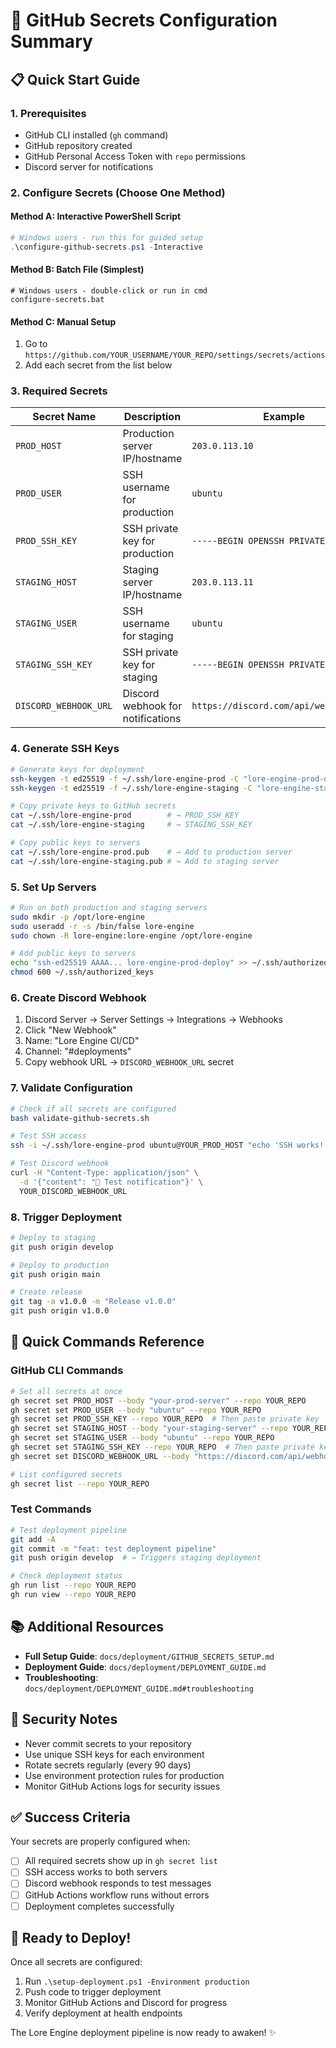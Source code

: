 # 🔐 GitHub Secrets Configuration Summary

## 📋 Quick Start Guide

### 1. **Prerequisites**
- GitHub CLI installed (`gh` command)
- GitHub repository created
- GitHub Personal Access Token with `repo` permissions
- Discord server for notifications

### 2. **Configure Secrets (Choose One Method)**

#### Method A: Interactive PowerShell Script
```powershell
# Windows users - run this for guided setup
.\configure-github-secrets.ps1 -Interactive
```

#### Method B: Batch File (Simplest)
```batch
# Windows users - double-click or run in cmd
configure-secrets.bat
```

#### Method C: Manual Setup
1. Go to `https://github.com/YOUR_USERNAME/YOUR_REPO/settings/secrets/actions`
2. Add each secret from the list below

### 3. **Required Secrets**

| Secret Name | Description | Example |
|-------------|-------------|---------|
| `PROD_HOST` | Production server IP/hostname | `203.0.113.10` |
| `PROD_USER` | SSH username for production | `ubuntu` |
| `PROD_SSH_KEY` | SSH private key for production | `-----BEGIN OPENSSH PRIVATE KEY-----` |
| `STAGING_HOST` | Staging server IP/hostname | `203.0.113.11` |
| `STAGING_USER` | SSH username for staging | `ubuntu` |
| `STAGING_SSH_KEY` | SSH private key for staging | `-----BEGIN OPENSSH PRIVATE KEY-----` |
| `DISCORD_WEBHOOK_URL` | Discord webhook for notifications | `https://discord.com/api/webhooks/...` |

### 4. **Generate SSH Keys**
```bash
# Generate keys for deployment
ssh-keygen -t ed25519 -f ~/.ssh/lore-engine-prod -C "lore-engine-prod-deploy"
ssh-keygen -t ed25519 -f ~/.ssh/lore-engine-staging -C "lore-engine-staging-deploy"

# Copy private keys to GitHub secrets
cat ~/.ssh/lore-engine-prod        # → PROD_SSH_KEY
cat ~/.ssh/lore-engine-staging     # → STAGING_SSH_KEY

# Copy public keys to servers
cat ~/.ssh/lore-engine-prod.pub    # → Add to production server
cat ~/.ssh/lore-engine-staging.pub # → Add to staging server
```

### 5. **Set Up Servers**
```bash
# Run on both production and staging servers
sudo mkdir -p /opt/lore-engine
sudo useradd -r -s /bin/false lore-engine
sudo chown -R lore-engine:lore-engine /opt/lore-engine

# Add public keys to servers
echo "ssh-ed25519 AAAA... lore-engine-prod-deploy" >> ~/.ssh/authorized_keys
chmod 600 ~/.ssh/authorized_keys
```

### 6. **Create Discord Webhook**
1. Discord Server → Server Settings → Integrations → Webhooks
2. Click "New Webhook"
3. Name: "Lore Engine CI/CD"
4. Channel: "#deployments"
5. Copy webhook URL → `DISCORD_WEBHOOK_URL` secret

### 7. **Validate Configuration**
```bash
# Check if all secrets are configured
bash validate-github-secrets.sh

# Test SSH access
ssh -i ~/.ssh/lore-engine-prod ubuntu@YOUR_PROD_HOST "echo 'SSH works!'"

# Test Discord webhook
curl -H "Content-Type: application/json" \
  -d '{"content": "🧪 Test notification"}' \
  YOUR_DISCORD_WEBHOOK_URL
```

### 8. **Trigger Deployment**
```bash
# Deploy to staging
git push origin develop

# Deploy to production
git push origin main

# Create release
git tag -a v1.0.0 -m "Release v1.0.0"
git push origin v1.0.0
```

## 🎯 Quick Commands Reference

### GitHub CLI Commands
```bash
# Set all secrets at once
gh secret set PROD_HOST --body "your-prod-server" --repo YOUR_REPO
gh secret set PROD_USER --body "ubuntu" --repo YOUR_REPO
gh secret set PROD_SSH_KEY --repo YOUR_REPO  # Then paste private key
gh secret set STAGING_HOST --body "your-staging-server" --repo YOUR_REPO
gh secret set STAGING_USER --body "ubuntu" --repo YOUR_REPO
gh secret set STAGING_SSH_KEY --repo YOUR_REPO  # Then paste private key
gh secret set DISCORD_WEBHOOK_URL --body "https://discord.com/api/webhooks/..." --repo YOUR_REPO

# List configured secrets
gh secret list --repo YOUR_REPO
```

### Test Commands
```bash
# Test deployment pipeline
git add -A
git commit -m "feat: test deployment pipeline"
git push origin develop  # → Triggers staging deployment

# Check deployment status
gh run list --repo YOUR_REPO
gh run view --repo YOUR_REPO
```

## 📚 Additional Resources

- **Full Setup Guide**: `docs/deployment/GITHUB_SECRETS_SETUP.md`
- **Deployment Guide**: `docs/deployment/DEPLOYMENT_GUIDE.md`
- **Troubleshooting**: `docs/deployment/DEPLOYMENT_GUIDE.md#troubleshooting`

## 🚨 Security Notes

- Never commit secrets to your repository
- Use unique SSH keys for each environment
- Rotate secrets regularly (every 90 days)
- Use environment protection rules for production
- Monitor GitHub Actions logs for security issues

## ✅ Success Criteria

Your secrets are properly configured when:
- [ ] All required secrets show up in `gh secret list`
- [ ] SSH access works to both servers
- [ ] Discord webhook responds to test messages
- [ ] GitHub Actions workflow runs without errors
- [ ] Deployment completes successfully

## 🔮 Ready to Deploy!

Once all secrets are configured:
1. Run `.\setup-deployment.ps1 -Environment production`
2. Push code to trigger deployment
3. Monitor GitHub Actions and Discord for progress
4. Verify deployment at health endpoints

The Lore Engine deployment pipeline is now ready to awaken! ✨
